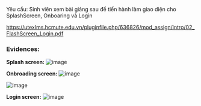 Yêu cầu: Sinh viên xem bài giảng sau để tiến hành làm giao diện cho SplashScreen, Onboaring và Login

https://utexlms.hcmute.edu.vn/pluginfile.php/636826/mod_assign/intro/02_FlashScreen_Login.pdf

### Evidences:
**Splash screen:**
![image](https://github.com/user-attachments/assets/865e5ecb-27a8-4146-92c2-59350640801c)

**Onbroading screen:**
![image](https://github.com/user-attachments/assets/468dcce1-b849-4bed-af2e-b8965d43b5f7)

![image](https://github.com/user-attachments/assets/89efe7e2-a8cf-4170-b30b-28a5900495d1)

**Login screen:**
![image](https://github.com/user-attachments/assets/3ea53cf0-9aed-42d5-bb99-df3d91546aef)
